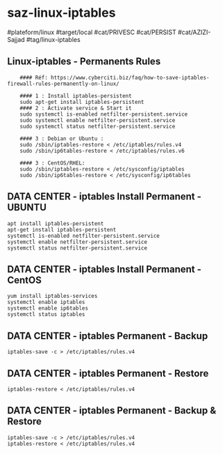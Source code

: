 # saz-linux-iptables

#plateform/linux
#target/local
#cat/PRIVESC
#cat/PERSIST
#cat/AZIZI-Sajjad
#tag/linux-iptables

## Linux-iptables - Permanents Rules
```
    #### Réf: https://www.cyberciti.biz/faq/how-to-save-iptables-firewall-rules-permanently-on-linux/

    #### 1 : Install iptables-persistent
    sudo apt-get install iptables-persistent
    #### 2 : Activate service & Start it
    sudo systemctl is-enabled netfilter-persistent.service
    sudo systemctl enable netfilter-persistent.service
    sudo systemctl status netfilter-persistent.service

    #### 3 : Debian or Ubuntu :
    sudo /sbin/iptables-restore < /etc/iptables/rules.v4
    sudo /sbin/ip6tables-restore < /etc/iptables/rules.v6
    
    #### 3 : CentOS/RHEL:
    sudo /sbin/iptables-restore < /etc/sysconfig/iptables
    sudo /sbin/ip6tables-restore < /etc/sysconfig/ip6tables

```


## DATA CENTER - iptables Install Permanent - UBUNTU 
```
apt install iptables-persistent
apt-get install iptables-persistent
systemctl is-enabled netfilter-persistent.service
systemctl enable netfilter-persistent.service
systemctl status netfilter-persistent.service
```


## DATA CENTER - iptables Install Permanent - CentOS
```
yum install iptables-services
systemctl enable iptables
systemctl enable ip6tables
systemctl status iptables
```


## DATA CENTER - iptables Permanent - Backup
```
iptables-save -c > /etc/iptables/rules.v4
```


## DATA CENTER - iptables Permanent - Restore
```
iptables-restore < /etc/iptables/rules.v4
```


## DATA CENTER - iptables Permanent - Backup & Restore
```
iptables-save -c > /etc/iptables/rules.v4
iptables-restore < /etc/iptables/rules.v4
```